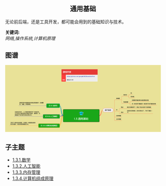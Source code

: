 <h2 align="center">通用基础</h2>
<p>
无论前后端，还是工具开发，都可能会用到的基础知识与技术。
</p>

**关键词:**<br/>
*网络,操作系统,计算机原理*

## 图谱
![图片加载中...](../exports/1.3.通用基础.png?raw=true)

## 子主题
* [1.3.1.数学](mds/1.3.1.数学.md)
* [1.3.2.人工智能](mds/1.3.2.人工智能.md)
* [1.3.3.内存管理](mds/1.3.3.内存管理.md)
* [1.3.4.计算机组成原理](mds/1.3.4.计算机组成原理.md)
